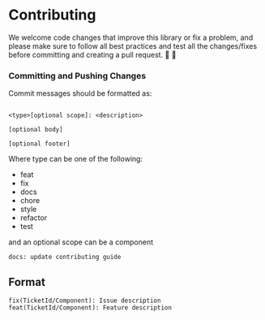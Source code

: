 # Contributing

We welcome code changes that improve this library or fix a problem, and please make sure to follow all best practices and test all the changes/fixes before committing and creating a pull request. 🚀 🚀

### Committing and Pushing Changes

Commit messages should be formatted as:

```

<type>[optional scope]: <description>

[optional body]

[optional footer]
```

Where type can be one of the following:

- feat
- fix
- docs
- chore
- style
- refactor
- test

and an optional scope can be a component

```
docs: update contributing guide
```

## Format

```
fix(TicketId/Component): Issue description
feat(TicketId/Component): Feature description
```